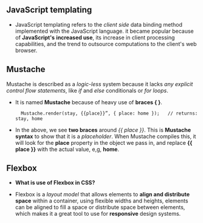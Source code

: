 ## JavaScript templating
- JavaScript templating refers to the *client side* data binding method implemented with the JavaScript language. it became popular because of **JavaScript's** **increased use**, its increase in client processing capabilities, and the trend to outsource computations to the client's web browser. 
## Mustache
Mustache is described as a *logic-less* system because it lacks *any explicit control flow statements*, like *if* and *else* conditionals or *for loops*.   

- It is named **Mustache** because of heavy use of **braces { }**. 
        
        Mustache.render(stay, {{place}}”, { place: home });   // returns: stay, home
    
- In the above, we see **two braces** around *{{ place }}*. This is **Mustache syntax** to show that it is a *placeholder*. When Mustache compiles this, it will look for the **place** property in the object we pass in, and replace **{{ place }}** with the actual value, e,g, **home**.
## Flexbox
- **What is use of Flexbox in CSS?**    

- Flexbox is a *layout model* that allows elements to **align and distribute space** within a container, using flexible widths and heights, elements can be aligned to fill a space or distribute space between elements, which makes it a great tool to use for **responsive** design systems. 